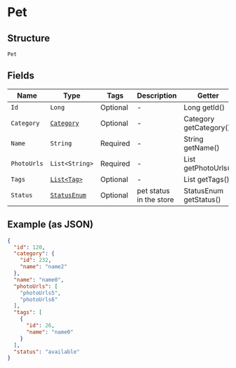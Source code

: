 
# Pet

## Structure

`Pet`

## Fields

| Name | Type | Tags | Description | Getter | Setter |
|  --- | --- | --- | --- | --- | --- |
| `Id` | `Long` | Optional | - | Long getId() | setId(Long id) |
| `Category` | [`Category`](../../doc/models/category.md) | Optional | - | Category getCategory() | setCategory(Category category) |
| `Name` | `String` | Required | - | String getName() | setName(String name) |
| `PhotoUrls` | `List<String>` | Required | - | List<String> getPhotoUrls() | setPhotoUrls(List<String> photoUrls) |
| `Tags` | [`List<Tag>`](../../doc/models/tag.md) | Optional | - | List<Tag> getTags() | setTags(List<Tag> tags) |
| `Status` | [`StatusEnum`](../../doc/models/status-enum.md) | Optional | pet status in the store | StatusEnum getStatus() | setStatus(StatusEnum status) |

## Example (as JSON)

```json
{
  "id": 120,
  "category": {
    "id": 232,
    "name": "name2"
  },
  "name": "name0",
  "photoUrls": [
    "photoUrls5",
    "photoUrls6"
  ],
  "tags": [
    {
      "id": 26,
      "name": "name0"
    }
  ],
  "status": "available"
}
```

